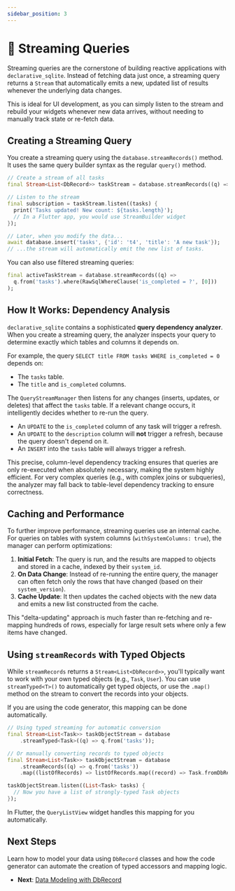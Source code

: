 ```yaml
---
sidebar_position: 3
---
```


# 🌊 Streaming Queries

Streaming queries are the cornerstone of building reactive applications with `declarative_sqlite`. Instead of fetching data just once, a streaming query returns a `Stream` that automatically emits a new, updated list of results whenever the underlying data changes.

This is ideal for UI development, as you can simply listen to the stream and rebuild your widgets whenever new data arrives, without needing to manually track state or re-fetch data.

## Creating a Streaming Query

You create a streaming query using the `database.streamRecords()` method. It uses the same query builder syntax as the regular `query()` method.

```dart
// Create a stream of all tasks
final Stream<List<DbRecord>> taskStream = database.streamRecords((q) => q.from('tasks'));

// Listen to the stream
final subscription = taskStream.listen((tasks) {
  print('Tasks updated! New count: ${tasks.length}');
  // In a Flutter app, you would use StreamBuilder widget
});

// Later, when you modify the data...
await database.insert('tasks', {'id': 't4', 'title': 'A new task'});
// ...the stream will automatically emit the new list of tasks.
```

You can also use filtered streaming queries:

```dart
final activeTaskStream = database.streamRecords((q) => 
  q.from('tasks').where(RawSqlWhereClause('is_completed = ?', [0]))
);
```

## How It Works: Dependency Analysis

`declarative_sqlite` contains a sophisticated **query dependency analyzer**. When you create a streaming query, the analyzer inspects your query to determine exactly which tables and columns it depends on.

For example, the query `SELECT title FROM tasks WHERE is_completed = 0` depends on:
- The `tasks` table.
- The `title` and `is_completed` columns.

The `QueryStreamManager` then listens for any changes (inserts, updates, or deletes) that affect the `tasks` table. If a relevant change occurs, it intelligently decides whether to re-run the query.

- An `UPDATE` to the `is_completed` column of any task will trigger a refresh.
- An `UPDATE` to the `description` column will **not** trigger a refresh, because the query doesn't depend on it.
- An `INSERT` into the `tasks` table will always trigger a refresh.

This precise, column-level dependency tracking ensures that queries are only re-executed when absolutely necessary, making the system highly efficient. For very complex queries (e.g., with complex joins or subqueries), the analyzer may fall back to table-level dependency tracking to ensure correctness.

## Caching and Performance

To further improve performance, streaming queries use an internal cache. For queries on tables with system columns (`withSystemColumns: true`), the manager can perform optimizations:

1.  **Initial Fetch**: The query is run, and the results are mapped to objects and stored in a cache, indexed by their `system_id`.
2.  **On Data Change**: Instead of re-running the entire query, the manager can often fetch only the rows that have changed (based on their `system_version`).
3.  **Cache Update**: It then updates the cached objects with the new data and emits a new list constructed from the cache.

This "delta-updating" approach is much faster than re-fetching and re-mapping hundreds of rows, especially for large result sets where only a few items have changed.

## Using `streamRecords` with Typed Objects

While `streamRecords` returns a `Stream<List<DbRecord>>`, you'll typically want to work with your own typed objects (e.g., `Task`, `User`). You can use `streamTyped<T>()` to automatically get typed objects, or use the `.map()` method on the stream to convert the records into your objects.

If you are using the code generator, this mapping can be done automatically.

```dart
// Using typed streaming for automatic conversion
final Stream<List<Task>> taskObjectStream = database
    .streamTyped<Task>((q) => q.from('tasks'));

// Or manually converting records to typed objects
final Stream<List<Task>> taskObjectStream = database
    .streamRecords((q) => q.from('tasks'))
    .map((listOfRecords) => listOfRecords.map((record) => Task.fromDbRecord(record)).toList());

taskObjectStream.listen((List<Task> tasks) {
  // Now you have a list of strongly-typed Task objects
});
```

In Flutter, the `QueryListView` widget handles this mapping for you automatically.

## Next Steps

Learn how to model your data using `DbRecord` classes and how the code generator can automate the creation of typed accessors and mapping logic.

- **Next**: [Data Modeling with DbRecord](./data-modeling.md)
